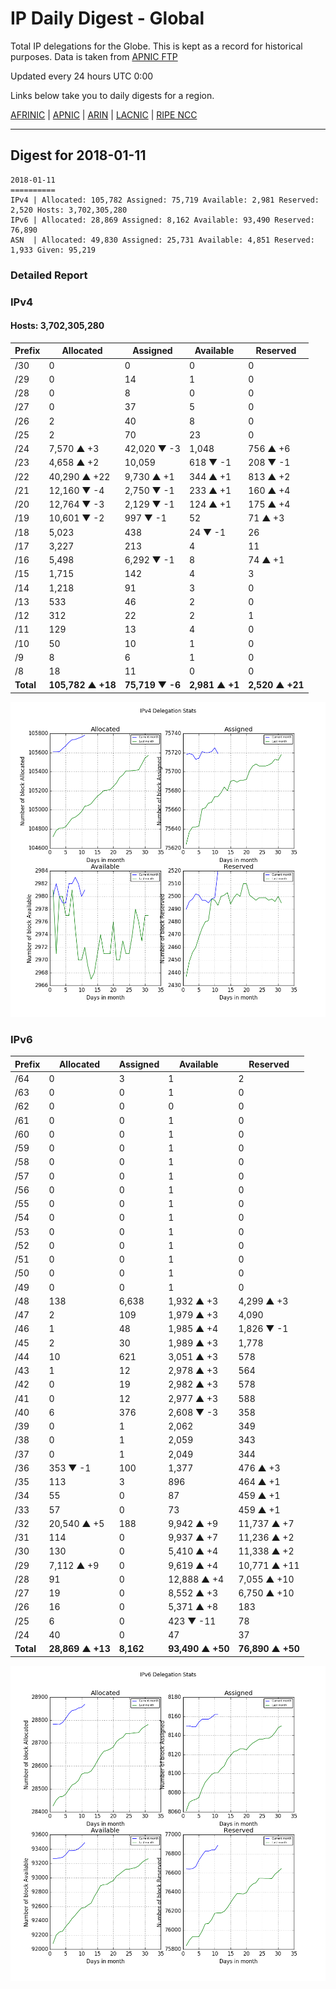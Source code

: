 # IP Daily Digest - Global

Total IP delegations for the Globe. This is kept as a record for historical purposes. Data is taken from [APNIC FTP](https://ftp.apnic.net/)

Updated every 24 hours UTC 0:00

Links below take you to daily digests for a region.

[AFRINIC](./archives/AFRINIC/) | [APNIC](./archives/APNIC/) | [ARIN](./archives/ARIN/) | [LACNIC](./archives/LACNIC/) | [RIPE NCC](./archives/RIPE_NCC/)

---

## Digest for 2018-01-11
```
2018-01-11
==========
IPv4 | Allocated: 105,782 Assigned: 75,719 Available: 2,981 Reserved: 2,520 Hosts: 3,702,305,280
IPv6 | Allocated: 28,869 Assigned: 8,162 Available: 93,490 Reserved: 76,890
ASN  | Allocated: 49,830 Assigned: 25,731 Available: 4,851 Reserved: 1,933 Given: 95,219
```

### Detailed Report

### IPv4

#### Hosts: **3,702,305,280**

| Prefix | Allocated | Assigned | Available | Reserved |
| ----- | ----- | ----- | ----- | ----- |
| /30 | 0 | 0 | 0 | 0 |
| /29 | 0 | 14 | 1 | 0 |
| /28 | 0 | 8 | 0 | 0 |
| /27 | 0 | 37 | 5 | 0 |
| /26 | 2 | 40 | 8 | 0 |
| /25 | 2 | 70 | 23 | 0 |
| /24 | 7,570 ▲ +3 | 42,020 ▼ -3 | 1,048 | 756 ▲ +6 |
| /23 | 4,658 ▲ +2 | 10,059 | 618 ▼ -1 | 208 ▼ -1 |
| /22 | 40,290 ▲ +22 | 9,730 ▲ +1 | 344 ▲ +1 | 813 ▲ +2 |
| /21 | 12,160 ▼ -4 | 2,750 ▼ -1 | 233 ▲ +1 | 160 ▲ +4 |
| /20 | 12,764 ▼ -3 | 2,129 ▼ -1 | 124 ▲ +1 | 175 ▲ +4 |
| /19 | 10,601 ▼ -2 | 997 ▼ -1 | 52 | 71 ▲ +3 |
| /18 | 5,023 | 438 | 24 ▼ -1 | 26 |
| /17 | 3,227 | 213 | 4 | 11 |
| /16 | 5,498 | 6,292 ▼ -1 | 8 | 74 ▲ +1 |
| /15 | 1,715 | 142 | 4 | 3 |
| /14 | 1,218 | 91 | 3 | 0 |
| /13 | 533 | 46 | 2 | 0 |
| /12 | 312 | 22 | 2 | 1 |
| /11 | 129 | 13 | 4 | 0 |
| /10 | 50 | 10 | 1 | 0 |
| /9 | 8 | 6 | 1 | 0 |
| /8 | 18 | 11 | 0 | 0 |
| **Total** | **105,782 ▲ +18** | **75,719 ▼ -6** | **2,981 ▲ +1** | **2,520 ▲ +21** |

![ipv4-stats](ipv4-figure.png)

### IPv6

| Prefix | Allocated | Assigned | Available | Reserved |
| ----- | ----- | ----- | ----- | ----- |
| /64 | 0 | 3 | 1 | 2 |
| /63 | 0 | 0 | 1 | 0 |
| /62 | 0 | 0 | 0 | 0 |
| /61 | 0 | 0 | 1 | 0 |
| /60 | 0 | 0 | 1 | 0 |
| /59 | 0 | 0 | 1 | 0 |
| /58 | 0 | 0 | 1 | 0 |
| /57 | 0 | 0 | 1 | 0 |
| /56 | 0 | 0 | 1 | 0 |
| /55 | 0 | 0 | 1 | 0 |
| /54 | 0 | 0 | 1 | 0 |
| /53 | 0 | 0 | 1 | 0 |
| /52 | 0 | 0 | 1 | 0 |
| /51 | 0 | 0 | 1 | 0 |
| /50 | 0 | 0 | 1 | 0 |
| /49 | 0 | 0 | 1 | 0 |
| /48 | 138 | 6,638 | 1,932 ▲ +3 | 4,299 ▲ +3 |
| /47 | 2 | 109 | 1,979 ▲ +3 | 4,090 |
| /46 | 1 | 48 | 1,985 ▲ +4 | 1,826 ▼ -1 |
| /45 | 2 | 30 | 1,989 ▲ +3 | 1,778 |
| /44 | 10 | 621 | 3,051 ▲ +3 | 578 |
| /43 | 1 | 12 | 2,978 ▲ +3 | 564 |
| /42 | 0 | 19 | 2,982 ▲ +3 | 578 |
| /41 | 0 | 12 | 2,977 ▲ +3 | 588 |
| /40 | 6 | 376 | 2,608 ▼ -3 | 358 |
| /39 | 0 | 1 | 2,062 | 349 |
| /38 | 0 | 1 | 2,059 | 343 |
| /37 | 0 | 1 | 2,049 | 344 |
| /36 | 353 ▼ -1 | 100 | 1,377 | 476 ▲ +3 |
| /35 | 113 | 3 | 896 | 464 ▲ +1 |
| /34 | 55 | 0 | 87 | 459 ▲ +1 |
| /33 | 57 | 0 | 73 | 459 ▲ +1 |
| /32 | 20,540 ▲ +5 | 188 | 9,942 ▲ +9 | 11,737 ▲ +7 |
| /31 | 114 | 0 | 9,937 ▲ +7 | 11,236 ▲ +2 |
| /30 | 130 | 0 | 5,410 ▲ +4 | 11,338 ▲ +2 |
| /29 | 7,112 ▲ +9 | 0 | 9,619 ▲ +4 | 10,771 ▲ +11 |
| /28 | 91 | 0 | 12,888 ▲ +4 | 7,055 ▲ +10 |
| /27 | 19 | 0 | 8,552 ▲ +3 | 6,750 ▲ +10 |
| /26 | 16 | 0 | 5,371 ▲ +8 | 183 |
| /25 | 6 | 0 | 423 ▼ -11 | 78 |
| /24 | 40 | 0 | 47 | 37 |
| **Total** | **28,869 ▲ +13** | **8,162** | **93,490 ▲ +50** | **76,890 ▲ +50** |

![ipv6-stats](ipv6-figure.png)
